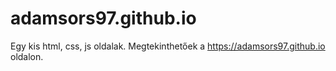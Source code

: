 # adamsors97.github.io

Egy kis html, css, js oldalak. Megtekinthetőek a
https://adamsors97.github.io oldalon.
